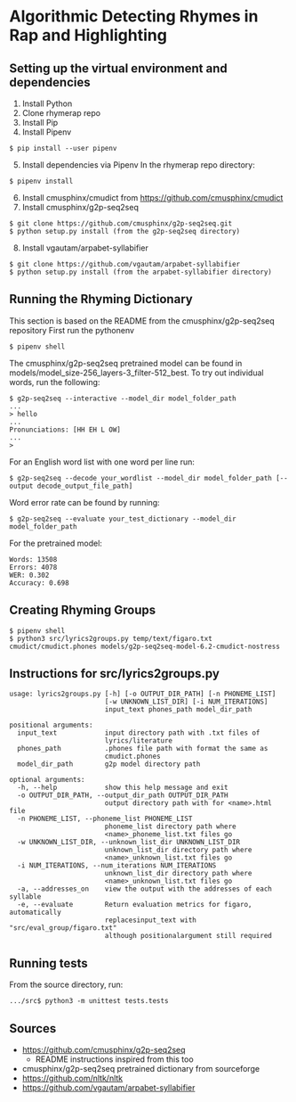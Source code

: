 # Algorithmic Detecting Rhymes in Rap and Highlighting

## Setting up the virtual environment and dependencies

1. Install Python
2. Clone rhymerap repo
3. Install Pip
4. Install Pipenv
```
$ pip install --user pipenv
```
5. Install dependencies via Pipenv
In the rhymerap repo directory:
```
$ pipenv install
```
6. Install cmusphinx/cmudict from https://github.com/cmusphinx/cmudict
7. Install cmusphinx/g2p-seq2seq
```
$ git clone https://github.com/cmusphinx/g2p-seq2seq.git
$ python setup.py install (from the g2p-seq2seq directory)
```
8. Install vgautam/arpabet-syllabifier
```
$ git clone https://github.com/vgautam/arpabet-syllabifier
$ python setup.py install (from the arpabet-syllabifier directory)
```
## Running the Rhyming Dictionary
This section is based on the README from the cmusphinx/g2p-seq2seq repository
First run the pythonenv
```
$ pipenv shell

```
The cmusphinx/g2p-seq2seq pretrained model can be found in models/model_size-256_layers-3_filter-512_best.
To try out individual words, run the following:
```
$ g2p-seq2seq --interactive --model_dir model_folder_path
...
> hello
...
Pronunciations: [HH EH L OW]
...
>
```
For an English word list with one word per line run:
```
$ g2p-seq2seq --decode your_wordlist --model_dir model_folder_path [--output decode_output_file_path]
```
Word error rate can be found by running:
```
$ g2p-seq2seq --evaluate your_test_dictionary --model_dir model_folder_path
```
For the pretrained model:
```
Words: 13508
Errors: 4078
WER: 0.302
Accuracy: 0.698
```

## Creating Rhyming Groups
```
$ pipenv shell
$ python3 src/lyrics2groups.py temp/text/figaro.txt cmudict/cmudict.phones models/g2p-seq2seq-model-6.2-cmudict-nostress
```

## Instructions for src/lyrics2groups.py
```
usage: lyrics2groups.py [-h] [-o OUTPUT_DIR_PATH] [-n PHONEME_LIST]
                        [-w UNKNOWN_LIST_DIR] [-i NUM_ITERATIONS]
                        input_text phones_path model_dir_path

positional arguments:
  input_text            input directory path with .txt files of
                        lyrics/literature
  phones_path           .phones file path with format the same as
                        cmudict.phones
  model_dir_path        g2p model directory path

optional arguments:
  -h, --help            show this help message and exit
  -o OUTPUT_DIR_PATH, --output_dir_path OUTPUT_DIR_PATH
                        output directory path with for <name>.html file
  -n PHONEME_LIST, --phoneme_list PHONEME_LIST
                        phoneme_list directory path where
                        <name>_phoneme_list.txt files go
  -w UNKNOWN_LIST_DIR, --unknown_list_dir UNKNOWN_LIST_DIR
                        unknown_list_dir directory path where
                        <name>_unknown_list.txt files go
  -i NUM_ITERATIONS, --num_iterations NUM_ITERATIONS
                        unknown_list_dir directory path where
                        <name>_unknown_list.txt files go
  -a, --addresses_on    view the output with the addresses of each syllable
  -e, --evaluate        Return evaluation metrics for figaro, automatically
                        replacesinput_text with "src/eval_group/figaro.txt"
                        although positionalargument still required

```

## Running tests
From the source directory, run:
```
.../src$ python3 -m unittest tests.tests
```

## Sources
- https://github.com/cmusphinx/g2p-seq2seq
  - README instructions inspired from this too 
- cmusphinx/g2p-seq2seq pretrained dictionary from sourceforge
- https://github.com/nltk/nltk
- https://github.com/vgautam/arpabet-syllabifier
